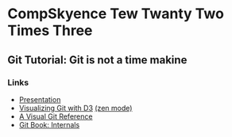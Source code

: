 # CompSkyence Tew Twanty Two Times Three
## Git Tutorial: Git is not a time makine

### Links
* [Presentation](https://docs.google.com/presentation/d/1TLqW8EZeVm-0JzOmQ2Wurn5nZYdYeyKKZ1d3tEGqmMA/edit?usp=sharing)
* [Visualizing Git with D3](https://onlywei.github.io/explain-git-with-d3/) [(zen mode)](https://onlywei.github.io/explain-git-with-d3/#zen)
* [A Visual Git Reference](http://marklodato.github.io/visual-git-guide/index-en.html)
* [Git Book: Internals](https://git-scm.com/book/en/v2/Git-Internals-Plumbing-and-Porcelain)
